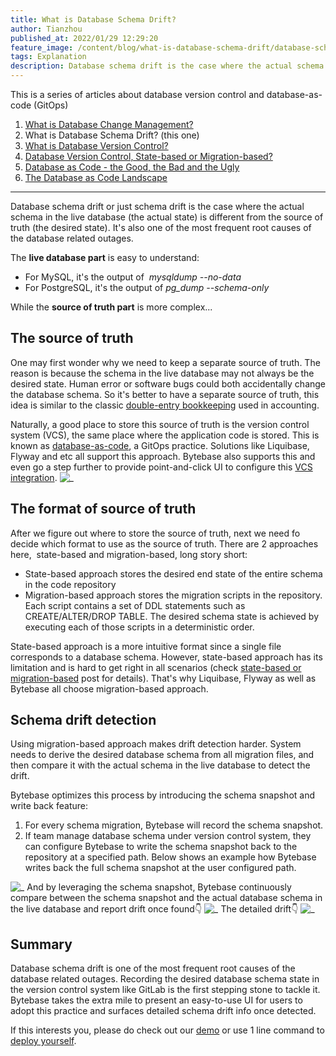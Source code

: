```yaml
---
title: What is Database Schema Drift?
author: Tianzhou
published_at: 2022/01/29 12:29:20
feature_image: /content/blog/what-is-database-schema-drift/database-schema-drift.webp
tags: Explanation
description: Database schema drift is the case where the actual schema in the live database is different from the source of truth. It's also one of the most frequent root cause of the database related outages.
---
```


This is a series of articles about database version control and database-as-code (GitOps)

1. [What is Database Change Management?](/blog/what-is-database-change-management)
1. What is Database Schema Drift? (this one)
1. [What is Database Version Control?](/blog/database-version-control)
1. [Database Version Control, State-based or Migration-based?](/blog/database-version-control-state-based-vs-migration-based)
1. [Database as Code - the Good, the Bad and the Ugly](/blog/database-as-code)
1. [The Database as Code Landscape](/blog/database-as-code-landscape)

---

Database schema drift or just schema drift is the case where the actual schema in the live database (the actual state) is different from the source of truth (the desired state). It's also one of the most frequent root causes of the database related outages.

The **live database part** is easy to understand:

- For MySQL, it's the output of  *mysqldump --no-data*
- For PostgreSQL, it's the output of _pg_dump --schema-only_

While the **source of truth part** is more complex...

## The source of truth

One may first wonder why we need to keep a separate source of truth. The reason is because the schema in the live database may not always be the desired state. Human error or software bugs could both accidentally change the database schema. So it's better to have a separate source of truth, this idea is similar to the classic [double-entry bookkeeping](https://en.wikipedia.org/wiki/Double-entry_bookkeeping) used in accounting.

Naturally, a good place to store this source of truth is the version control system (VCS), the same place where the application code is stored. This is known as [database-as-code](/blog/database-as-code), a GitOps practice. Solutions like Liquibase, Flyway and etc all support this approach. Bytebase also supports this and even go a step further to provide point-and-click UI to configure this [VCS integration](/docs/vcs-integration/overview).
![_](/content/blog/what-is-database-schema-drift/project-vcs.webp)

## The format of source of truth

After we figure out where to store the source of truth, next we need fo decide which format to use as the source of truth. There are 2 approaches here,  state-based and migration-based, long story short:

- State-based approach stores the desired end state of the entire schema in the code repository
- Migration-based approach stores the migration scripts in the repository. Each script contains a set of DDL statements such as CREATE/ALTER/DROP TABLE. The desired schema state is achieved by executing each of those scripts in a deterministic order.

State-based approach is a more intuitive format since a single file corresponds to a database schema. However, state-based approach has its limitation and is hard to get right in all scenarios (check [state-based or migration-based](/blog/database-version-control-state-based-vs-migration-based) post for details). That's why Liquibase, Flyway as well as Bytebase all choose migration-based approach.

## Schema drift detection

Using migration-based approach makes drift detection harder. System needs to derive the desired database schema from all migration files, and then compare it with the actual schema in the live database to detect the drift.

Bytebase optimizes this process by introducing the schema snapshot and write back feature:

1. For every schema migration, Bytebase will record the schema snapshot.
2. If team manage database schema under version control system, they can configure Bytebase to write the schema snapshot back to the repository at a specified path. Below shows an example how Bytebase writes back the full schema snapshot at the user configured path.

![_](/content/blog/what-is-database-schema-drift/schema-write-back.webp)
And by leveraging the schema snapshot, Bytebase continuously compare between the schema snapshot and the actual database schema in the live database and report drift once found👇
![_](/content/blog/what-is-database-schema-drift/drift-alert.webp)
The detailed drift👇
![_](/content/blog/what-is-database-schema-drift/drift-diff.webp)

## Summary

Database schema drift is one of the most frequent root causes of the database related outages. Recording the desired database schema state in the version control system like GitLab is the first stepping stone to tackle it. Bytebase takes the extra mile to present an easy-to-use UI for users to adopt this practice and surfaces detailed schema drift info once detected.

If this interests you, please do check out our [demo](/view-live-demo) or use 1 line command to [deploy yourself](/docs/get-started/self-host/#docker).
